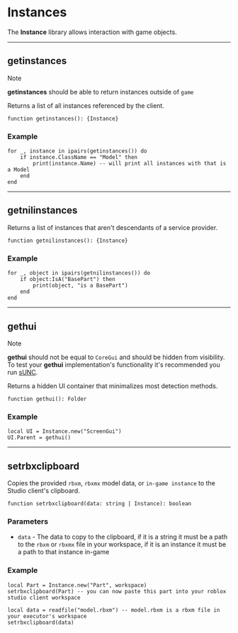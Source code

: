 # Instances

The **Instance** library allows interaction with game objects.

---

## getinstances

> [!NOTE]
> **getinstances** should be able to return instances outside of `game`

Returns a list of all instances referenced by the client.

```luau
function getinstances(): {Instance}
```

### Example

```luau
for _, instance in ipairs(getinstances()) do
    if instance.ClassName == "Model" then
        print(instance.Name) -- will print all instances with that is a Model
    end
end
```

---

## getnilinstances

Returns a list of instances that aren't descendants of a service provider.

```luau
function getnilinstances(): {Instance}
```

### Example

```luau
for _, object in ipairs(getnilinstances()) do
	if object:IsA("BasePart") then
		print(object, "is a BasePart")
	end
end
```

---

## gethui

> [!NOTE]
> **gethui** should not be equal to `CoreGui` and should be hidden from visibility.
> To test your **gethui** implementation's functionality it's recommended you run [sUNC](https://discord.gg/EsfbAZJpzp).

Returns a hidden UI container that minimalizes most detection methods.

```luau
function gethui(): Folder
```

### Example

```luau
local UI = Instance.new("ScreenGui")
UI.Parent = gethui()
```

---

## setrbxclipboard

Copies the provided `rbxm`, `rbxmx` model data, or `in-game instance` to the Studio client's clipboard.

```luau
function setrbxclipboard(data: string | Instance): boolean
```

### Parameters

- `data` - The data to copy to the clipboard, if it is a string it must be a path to the `rbxm` or `rbxmx` file in your workspace, if it is an instance it must be a path to that instance in-game

### Example

```luau
local Part = Instance.new("Part", workspace)
setrbxclipboard(Part) -- you can now paste this part into your roblox studio client workspace
```

```luau
local data = readfile("model.rbxm") -- model.rbxm is a rbxm file in your executor's workspace
setrbxclipboard(data)
```
